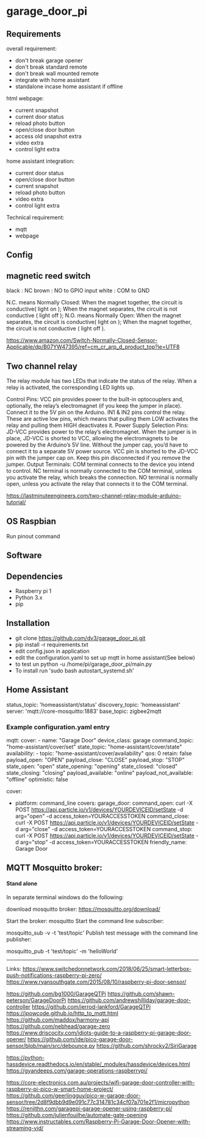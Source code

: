 # garage_door_pi

## Requirements

overall requirement:
- don't break garage opener
- don't break standard remote
- don't break wall mounted remote
- integrate with home assistant
- standalone incase home assistant if offline

html webpage:
- current snapshot
- current door status
- reload photo button
- open/close door button
- access old snapshot extra
- video extra
- control light extra

home assistant integration:
- current door status
- open/close door button
- current snapshot
- reload photo button
- video extra
- control light extra

Technical requirement:
- mqtt
- webpage

## Config


## magnetic reed switch
black : NC
brown : NO to GPIO input
white : COM to GND

N.C. means Normally Closed: 
When the magnet together, the circuit is conductive( light on ); 
When the magnet separates, the circuit is not conductive ( light off );
N.O. means Normally Open: 
When the magnet separates, the circuit is conductive( light on );
When the magnet together, the circuit is not conductive ( light off ).

https://www.amazon.com/Switch-Normally-Closed-Sensor-Applicable/dp/B07YW47395/ref=cm_cr_arp_d_product_top?ie=UTF8

## Two channel relay
The relay module has two LEDs that indicate the status of the relay. When a relay is activated, the corresponding LED lights up.

Control Pins:
VCC pin provides power to the built-in optocouplers and, optionally, the relay’s electromagnet (if you keep the jumper in place). Connect it to the 5V pin on the Arduino.
IN1 & IN2 pins control the relay. These are active low pins, which means that pulling them LOW activates the relay and pulling them HIGH deactivates it.
Power Supply Selection Pins:
JD-VCC provides power to the relay’s electromagnet. When the jumper is in place, JD-VCC is shorted to VCC, allowing the electromagnets to be powered by the Arduino’s 5V line. Without the jumper cap, you’d have to connect it to a separate 5V power source.
VCC pin is shorted to the JD-VCC pin with the jumper cap on. Keep this pin disconnected if you remove the jumper.
Output Terminals:
COM terminal connects to the device you intend to control.
NC terminal is normally connected to the COM terminal, unless you activate the relay, which breaks the connection.
NO terminal is normally open, unless you activate the relay that connects it to the COM terminal.

https://lastminuteengineers.com/two-channel-relay-module-arduino-tutorial/

## OS Raspbian
Run pinout command

## Software

## Dependencies
- Raspberry pi 1
- Python 3.x
- pip

## Installation  
- git clone https://github.com/dv3/garage_door_pi.git
- pip install -r requirements.txt
- edit config.json in application
- edit the configuration.yaml to set up mqtt in home assistant(See below)
- to test un python -u /home/pi/garage_door_pi/main.py
- To install run 'sudo bash autostart_systemd.sh'

## Home Assistant
status_topic: 'homeassistant/status'
discovery_topic: 'homeassistant'
server: 'mqtt://core-mosquitto:1883'
base_topic: zigbee2mqtt

### Example configuration.yaml entry
mqtt:
  cover:
    - name: "Garage Door"
      device_class: garage
      command_topic: "home-assistant/cover/set"
      state_topic: "home-assistant/cover/state"
      availability:
        - topic: "home-assistant/cover/availability"
      qos: 0
      retain: false
      payload_open: "OPEN"
      payload_close: "CLOSE"
      payload_stop: "STOP"
      state_open: "open"
      state_opening: "opening"
      state_closed: "closed"
      state_closing: "closing"
      payload_available: "online"
      payload_not_available: "offline"
      optimistic: false

cover:
- platform: command_line
  covers:
    garage_door:
      command_open: curl -X POST https://api.particle.io/v1/devices/YOURDEVICEID/setState -d arg="open" -d access_token=YOURACCESSTOKEN
      command_close: curl -X POST https://api.particle.io/v1/devices/YOURDEVICEID/setState -d arg="close" -d access_token=YOURACCESSTOKEN
      command_stop: curl -X POST https://api.particle.io/v1/devices/YOURDEVICEID/setState -d arg="stop" -d access_token=YOURACCESSTOKEN
      friendly_name: Garage Door
      
## MQTT Mosquitto broker:

#### Stand  alone
In separate terminal windows do the following:

download mosquitto broker:
https://mosquitto.org/download/

Start the broker:
mosquitto
Start the command line subscriber:

mosquitto_sub -v -t 'test/topic'
Publish test message with the command line publisher:

mosquitto_pub -t 'test/topic' -m 'helloWorld'

------------
Links:
https://www.switchedonnetwork.com/2018/06/25/smart-letterbox-push-notifications-raspberry-pi-zero/
https://www.ryansouthgate.com/2015/08/10/raspberry-pi-door-sensor/

https://github.com/bg1000/GarageQTPi
https://github.com/shawn-peterson/GarageDoorPi
https://github.com/andrewshilliday/garage-door-controller
https://github.com/jerrod-lankford/GarageQTPi
https://jpowcode.github.io/http_to_mqtt.html
https://github.com/maddox/harmony-api
https://github.com/nebhead/garage-zero
https://www.driscocity.com/idiots-guide-to-a-raspberry-pi-garage-door-opener/
https://github.com/ide/pico-garage-door-sensor/blob/main/src/debounce.py
https://github.com/shrocky2/SiriGarage

https://python-hassdevice.readthedocs.io/en/stable/_modules/hassdevice/devices.html
https://gyandeeps.com/garage-operations-raspberrypi/

https://core-electronics.com.au/projects/wifi-garage-door-controller-with-raspberry-pi-pico-w-smart-home-project/
https://github.com/geerlingguy/pico-w-garage-door-sensor/tree/2d8f9dbb9d9e091c77c314781c34cf07a701e2f1/micropython
https://renjithn.com/garagepi-garage-opener-using-raspberry-pi/
https://github.com/julienfouilhe/automate-gate-opening
https://www.instructables.com/Raspberry-Pi-Garage-Door-Opener-with-streaming-vid/
